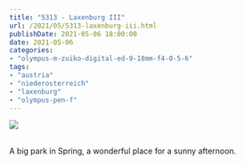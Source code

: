 ```yaml
---
title: "5313 - Laxenburg III"
url: /2021/05/5313-laxenburg-iii.html
publishDate: 2021-05-06 18:00:00
date: 2021-05-06
categories:
- "olympus-m-zuiko-digital-ed-9-18mm-f4-0-5-6"
tags:
- "austria"
- "niederosterreich"
- "laxenburg"
- "olympus-pen-f"
---
```

<div class="container">
<div class="center"><a target="_blank" href="https://d25zfm9zpd7gm5.cloudfront.net/1200x1200/2019/20190422_103957_lr.jpg"><img class="webfeedsFeaturedVisual" src="https://d25zfm9zpd7gm5.cloudfront.net/0600x0600/2019/20190422_103957_lr.jpg" /></a></div>
</div>
<br />

A big park in Spring, a wonderful place for a sunny
afternoon.
